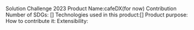 Solution Challenge 2023
Product Name:cafeDX(for now)
Contribution Number of SDGs: []
Technologies used in this product:[]
Product purpose:
How to contribute it:
Extensibility:
